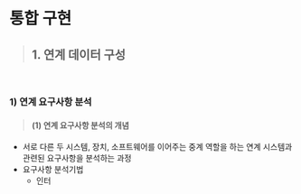 # 통합 구현

> ## 1. 연계 데이터 구성

<br>

### 1) 연계 요구사항 분석

> #### (1) 연계 요구사항 분석의 개념
 - 서로 다른 두 시스템, 장치, 소프트웨어를 이어주는 중계 역할을 하는 연계 시스템과 관련된 요구사항을 분석하는 과정
 - 요구사항 분석기법
    - 인터